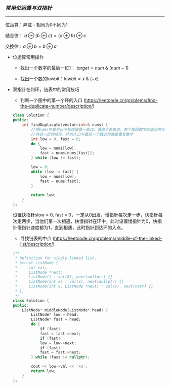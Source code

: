 ### *常用位运算与双指针*
---

位运算：异或 - 相同为0不同为1

结合律： $a \oplus (b \oplus c) = (a \oplus b) \oplus c$

交换律：$a \oplus b = b \oplus a$

- 位运算常用操作

  - 找出一个数字的最后一位1： $target = num \ \& \ (num - 1)$

  - 找出一个数的lowbit：$lowbit = x \  \& \ (-x)$

- 双指针在判环，链表中的常用技巧

  - 判断一个图中的第一个环的入口 (https://leetcode.cn/problems/find-the-duplicate-number/description/)

  ```c++
  class Solution {
  public:
      int findDuplicate(vector<int>& nums) {
          //把nums中看为以下标向值做一条边，值向下表做边，两个相同数字的值必然与一个下表重合
          //并且一定构成环，环的入口与最后一个数必然就是重复数字
          int low = 0, fast = 0;
          do {
              low = nums[low];
              fast = nums[nums[fast]];
          } while (low != fast);
  
          low = 0;
          while (low != fast) {
              low = nums[low];
              fast = nums[fast];
          }
  
          return low;
      }
  };
  ```

  设置快指针slow = 0, fast = 0，一定从0出发，慢指针每次走一步，快指针每次走两步，当他们第一次相遇，快慢指针在环中，此时设置慢指针为0，快指针慢指针速度都为1，直到相遇，此时指针到达环的入点。

  - 寻找链表的中点 (https://leetcode.cn/problems/middle-of-the-linked-list/description/)

  ```c++
  /**
   * Definition for singly-linked list.
   * struct ListNode {
   *     int val;
   *     ListNode *next;
   *     ListNode() : val(0), next(nullptr) {}
   *     ListNode(int x) : val(x), next(nullptr) {}
   *     ListNode(int x, ListNode *next) : val(x), next(next) {}
   * };
   */
  class Solution {
  public:
      ListNode* middleNode(ListNode* head) {
          ListNode* low = head;
          ListNode* fast = head;
          do {
              if (fast)
              fast = fast->next;
              if (fast)
              low = low->next;
              if (fast)
              fast = fast->next;
          } while (fast != nullptr);
  
          cout << low->val << '\n';
          return low;
      }
  };
  ```

  